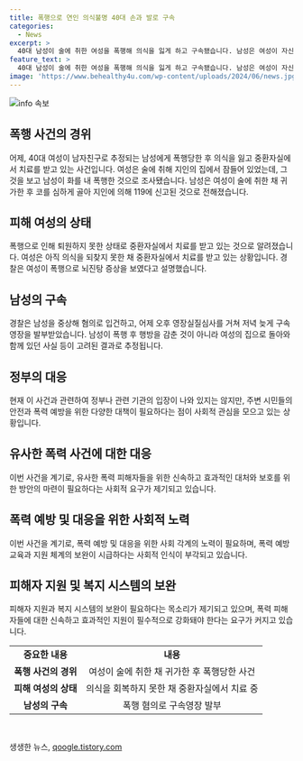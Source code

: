```yaml
---
title: 폭행으로 연인 의식불명 40대 손과 발로 구속
categories:
  - News
excerpt: >
  40대 남성이 술에 취한 여성을 폭행해 의식을 잃게 하고 구속됐습니다. 남성은 여성이 자신의 집에서 잠들어있는 걸 보고 격분하고 폭행했으며, 여성의 친구가 신고하여 경찰에 체포됐습니다. 여성은 중환자실에서 치료를 받고 있으며, 남성은 중상해 혐의로 법원에 구속영장이 발부됐습니다. 폭행 원인과 피해 여성 상태에 대한 수사가 계속되고 있습니다.
feature_text: >
  40대 남성이 술에 취한 여성을 폭행해 의식을 잃게 하고 구속됐습니다. 남성은 여성이 자신의 집에서 잠들어있는 걸 보고 격분하고 폭행했으며, 여성의 친구가 신고하여 경찰에 체포됐습니다. 여성은 중환자실에서 치료를 받고 있으며, 남성은 중상해 혐의로 법원에 구속영장이 발부됐습니다. 폭행 원인과 피해 여성 상태에 대한 수사가 계속되고 있습니다.
image: 'https://www.behealthy4u.com/wp-content/uploads/2024/06/news.jpg'
---
```


<p><img src="https://www.behealthy4u.com/wp-content/uploads/2024/06/news.jpg" alt="info 속보" /></p>

<h2 data-ke-size="size26">폭행 사건의 경위</h2>

<p data-ke-size="size16">어제, 40대 여성이 남자친구로 추정되는 남성에게 폭행당한 후 의식을 잃고 중환자실에서 치료를 받고 있는 사건입니다. 여성은 술에 취해 지인의 집에서 잠들어 있었는데, 그것을 보고 남성이 화를 내 폭행한 것으로 조사됐습니다. 남성은 여성이 술에 취한 채 귀가한 후 코를 심하게 골아 지인에 의해 119에 신고된 것으로 전해졌습니다.</p>

<h2 data-ke-size="size26">피해 여성의 상태</h2>

<p data-ke-size="size16">폭행으로 인해 퇴원하지 못한 상태로 중환자실에서 치료를 받고 있는 것으로 알려졌습니다. 여성은 아직 의식을 되찾지 못한 채 중환자실에서 치료를 받고 있는 상황입니다. 경찰은 여성이 폭행으로 뇌진탕 증상을 보였다고 설명했습니다.</p>

<h2 data-ke-size="size26">남성의 구속</h2>

<p data-ke-size="size16">경찰은 남성을 중상해 혐의로 입건하고, 어제 오후 영장실질심사를 거쳐 저녁 늦게 구속영장을 발부받았습니다. 남성이 폭행 후 행방을 감춘 것이 아니라 여성의 집으로 돌아와 함께 있던 사실 등이 고려된 결과로 추정됩니다.</p>

<h2 data-ke-size="size26">정부의 대응</h2>

<p data-ke-size="size16">현재 이 사건과 관련하여 정부나 관련 기관의 입장이 나와 있지는 않지만, 주변 시민들의 안전과 폭력 예방을 위한 다양한 대책이 필요하다는 점이 사회적 관심을 모으고 있는 상황입니다.</p>

<h2 data-ke-size="size26">유사한 폭력 사건에 대한 대응</h2>

<p data-ke-size="size16">이번 사건을 계기로, 유사한 폭력 피해자들을 위한 신속하고 효과적인 대처와 보호를 위한 방안의 마련이 필요하다는 사회적 요구가 제기되고 있습니다.</p>

<h2 data-ke-size="size26">폭력 예방 및 대응을 위한 사회적 노력</h2>

<p data-ke-size="size16">이번 사건을 계기로, 폭력 예방 및 대응을 위한 사회 각계의 노력이 필요하며, 폭력 예방 교육과 지원 체계의 보완이 시급하다는 사회적 인식이 부각되고 있습니다.</p>

<h2 data-ke-size="size26">피해자 지원 및 복지 시스템의 보완</h2>

<p data-ke-size="size16">피해자 지원과 복지 시스템의 보완이 필요하다는 목소리가 제기되고 있으며, 폭력 피해자들에 대한 신속하고 효과적인 지원이 필수적으로 강화돼야 한다는 요구가 커지고 있습니다.</p>

<table>
    <tr>
        <td style="text-align: center; height: 17px;"><b>중요한 내용</b></td>
        <td style="text-align: center; height: 17px;"><b>내용</b></td>
    </tr>
    <tr>
        <td style="text-align: center; height: 17px;"><b>폭행 사건의 경위</b></td>
        <td style="text-align: center; height: 17px;">여성이 술에 취한 채 귀가한 후 폭행당한 사건</td>
    </tr>
    <tr>
        <td style="text-align: center; height: 17px;"><b>피해 여성의 상태</b></td>
        <td style="text-align: center; height: 17px;">의식을 회복하지 못한 채 중환자실에서 치료 중</td>
    </tr>
    <tr>
        <td style="text-align: center; height: 17px;"><b>남성의 구속</b></td>
        <td style="text-align: center; height: 17px;">폭행 혐의로 구속영장 발부</td>
    </tr>
</table>

<p data-ke-size="size16">&nbsp;</p>
생생한 뉴스, <a href="https://qoogle.tistory.com" rel="dofollow">qoogle.tistory.com</a>


